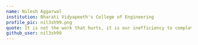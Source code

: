 ```yaml
---
name: Nilesh Aggarwal 
institution: Bharati Vidyapeeth's College of Engineering 
profile_pic: nil3sh99.png
quote: It is not the work that hurts, it is our inefficiency to complete it in time! 
github_user: nil3sh99
---
```

